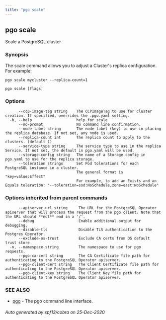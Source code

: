 ```yaml
---
title: "pgo scale"
---
```

## pgo scale

Scale a PostgreSQL cluster

### Synopsis

The scale command allows you to adjust a Cluster's replica configuration. For example:

	pgo scale mycluster --replica-count=1

```
pgo scale [flags]
```

### Options

```
      --ccp-image-tag string    The CCPImageTag to use for cluster creation. If specified, overrides the .pgo.yaml setting.
  -h, --help                    help for scale
      --no-prompt               No command line confirmation.
      --node-label string       The node label (key) to use in placing the replica database. If not set, any node is used.
      --replica-count int       The replica count to apply to the clusters. (default 1)
      --service-type string     The service type to use in the replica Service. If not set, the default in pgo.yaml will be used.
      --storage-config string   The name of a Storage config in pgo.yaml to use for the replica storage.
      --toleration strings      Set Pod tolerations for each PostgreSQL instance in a cluster.
                                The general format is "key=value:Effect"
                                For example, to add an Exists and an Equals toleration: "--toleration=ssd:NoSchedule,zone=east:NoSchedule"
```

### Options inherited from parent commands

```
      --apiserver-url string     The URL for the PostgreSQL Operator apiserver that will process the request from the pgo client. Note that the URL should **not** end in a '/'.
      --debug                    Enable additional output for debugging.
      --disable-tls              Disable TLS authentication to the Postgres Operator.
      --exclude-os-trust         Exclude CA certs from OS default trust store
  -n, --namespace string         The namespace to use for pgo requests.
      --pgo-ca-cert string       The CA Certificate file path for authenticating to the PostgreSQL Operator apiserver.
      --pgo-client-cert string   The Client Certificate file path for authenticating to the PostgreSQL Operator apiserver.
      --pgo-client-key string    The Client Key file path for authenticating to the PostgreSQL Operator apiserver.
```

### SEE ALSO

* [pgo](/pgo-client/reference/pgo/)	 - The pgo command line interface.

###### Auto generated by spf13/cobra on 25-Dec-2020
